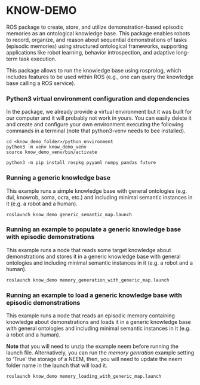 # KNOW-DEMO

ROS package to create, store, and utilize demonstration-based episodic memories as an ontological knowledge base. This package enables robots to record, organize, and reason about sequential demonstrations of tasks (episodic memories) using structured ontological frameworks, supporting applications like robot learning, behavior introspection, and adaptive long-term task execution.

This package allows to run the knowledge base using rosprolog, which includes features to be used within ROS (e.g., one can query the knowledge base calling a ROS service).


### Python3 virtual environment configuration and dependencies

In the package, we already provide a virtual environment but it was built for our computer and it will probably not work in yours. You can easily delete it and create and configure your own environment executing the following commands in a terminal (note that python3-venv needs to bee installed).

```
cd <know_demo_folder>/python_environment
python3 -m venv know_demo_venv
source know_demo_venv/bin/activate

python3 -m pip install rospkg pyyaml numpy pandas future
```


### Running a generic knowledge base

This example runs a simple knowledge base with general ontologies (e.g. dul, knowrob, soma, ocra, etc.) and including minimal semantic instances in it (e.g. a robot and a human). 

```
roslaunch know_demo generic_semantic_map.launch 
``` 

### Running an example to populate a generic knowledge base with episodic demonstrations

This example runs a node that reads some target knowledge about demonstrations and stores it in a generic knowledge base with general ontologies and including minimal semantic instances in it (e.g. a robot and a human). 

```
roslaunch know_demo memory_generation_with_generic_map.launch 
``` 

### Running an example to load a generic knowledge base with episodic demonstrations

This example runs a node that reads an episodic memory containing knowledge about demonstrations and loads it in a generic knowledge base with general ontologies and including minimal semantic instances in it (e.g. a robot and a human). 

**Note** that you will need to unzip the example neem before running the launch file. Alternatively, you can run the *memory genration* example setting to 'True' the storage of a NEEM, then, you will need to update the neem folder name in the launch that will load it. 

```
roslaunch know_demo memory_loading_with_generic_map.launch 
``` 
